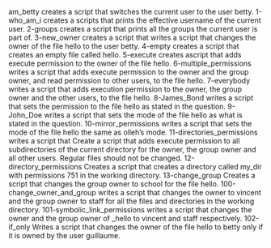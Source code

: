 am_betty creates a script that switches the current user to the user betty.
1-who_am_i creates a scripts that prints the effective username of the current user.
2-groups creates a script that  prints all the groups the current user is part of.
3-new_owner creates a script that writes a script that changes the owner of the file hello to the user betty.
4-empty creates a script that creates an empty file called hello.
5-execute creates ascript that adds execute permission to the owner of the file hello.
6-multiple_permissions writes a script that adds execute permission to the owner and the group owner, and read permission to other users, to the file hello.
7-everybody writes a script that adds execution permission to the owner, the group owner and the other users, to the file hello.
8-James_Bond writes a script that sets the permission to the file hello as stated in the question.
9-John_Doe writes a script that sets the mode of the file hello as what is stated in the question.
10-mirror_permissions writes a script that sets the mode of the file hello the same as olleh’s mode.
11-directories_permissions writes a script that Create a script that adds execute permission to all subdirectories of the current directory for the owner, the group owner and all other users. Regular files should not be changed.
12-directory_permissions Creates a script that creates a directory called my_dir with permissions 751 in the working directory.
13-change_group Creates a script that changes the group owner to school for the file hello.
100-change_owner_and_group writes a script that changes the owner to vincent and the group owner to staff for all the files and directories in the working directory.
101-symbolic_link_permissions writes a script that changes the owner and the group owner of _hello to vincent and staff respectively.
102-if_only Writes a script that changes the owner of the file hello to betty only if it is owned by the user guillaume.
